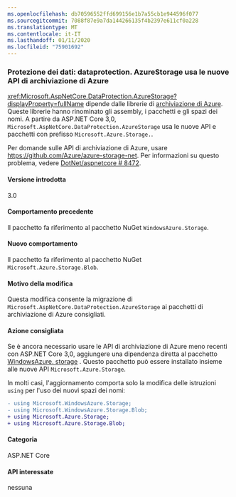 ```yaml
---
ms.openlocfilehash: db70596552ffd699156e1b7a55cb1e944596f077
ms.sourcegitcommit: 7088f87e9a7da144266135f4b2397e611cf0a228
ms.translationtype: MT
ms.contentlocale: it-IT
ms.lasthandoff: 01/11/2020
ms.locfileid: "75901692"
---
```

### <a name="data-protection-dataprotectionazurestorage-uses-new-azure-storage-apis"></a>Protezione dei dati: dataprotection. AzureStorage usa le nuove API di archiviazione di Azure

<xref:Microsoft.AspNetCore.DataProtection.AzureStorage?displayProperty=fullName> dipende dalle librerie di [archiviazione di Azure](https://github.com/Azure/azure-storage-net). Queste librerie hanno rinominato gli assembly, i pacchetti e gli spazi dei nomi. A partire da ASP.NET Core 3,0, `Microsoft.AspNetCore.DataProtection.AzureStorage` usa le nuove API e pacchetti con prefisso `Microsoft.Azure.Storage.`.

Per domande sulle API di archiviazione di Azure, usare <https://github.com/Azure/azure-storage-net>. Per informazioni su questo problema, vedere [DotNet/aspnetcore # 8472](https://github.com/dotnet/aspnetcore/issues/8472).

#### <a name="version-introduced"></a>Versione introdotta

3.0

#### <a name="old-behavior"></a>Comportamento precedente

Il pacchetto fa riferimento al pacchetto NuGet `WindowsAzure.Storage`.

#### <a name="new-behavior"></a>Nuovo comportamento

Il pacchetto fa riferimento al pacchetto NuGet `Microsoft.Azure.Storage.Blob`.

#### <a name="reason-for-change"></a>Motivo della modifica

Questa modifica consente la migrazione di `Microsoft.AspNetCore.DataProtection.AzureStorage` ai pacchetti di archiviazione di Azure consigliati.

#### <a name="recommended-action"></a>Azione consigliata

Se è ancora necessario usare le API di archiviazione di Azure meno recenti con ASP.NET Core 3,0, aggiungere una dipendenza diretta al pacchetto [WindowsAzure. storage](https://www.nuget.org/packages/WindowsAzure.Storage/) . Questo pacchetto può essere installato insieme alle nuove API `Microsoft.Azure.Storage`.

In molti casi, l'aggiornamento comporta solo la modifica delle istruzioni `using` per l'uso dei nuovi spazi dei nomi:

```diff
- using Microsoft.WindowsAzure.Storage;
- using Microsoft.WindowsAzure.Storage.Blob;
+ using Microsoft.Azure.Storage;
+ using Microsoft.Azure.Storage.Blob;
```

#### <a name="category"></a>Categoria

ASP.NET Core

#### <a name="affected-apis"></a>API interessate

nessuna

<!-- 

#### Affected APIs

Not detectable via API analysis

-->
